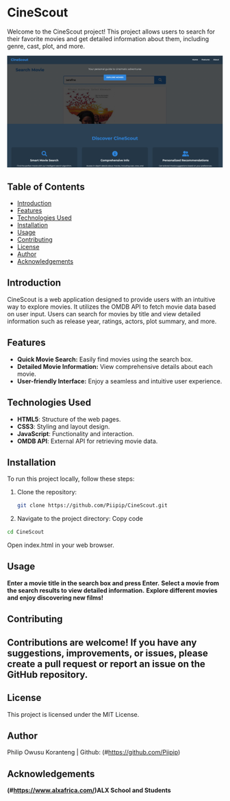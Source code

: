# CineScout

Welcome to the CineScout project! This project allows users to search for their favorite movies and get detailed information about them, including genre, cast, plot, and more.

![Project Demo](Landing_page.png)

## Table of Contents

- [Introduction](#introduction)
- [Features](#features)
- [Technologies Used](#technologies-used)
- [Installation](#installation)
- [Usage](#usage)
- [Contributing](#contributing)
- [License](#license)
- [Author](#author)
- [Acknowledgements](#acknowledgements)

## Introduction

CineScout is a web application designed to provide users with an intuitive way to explore movies. It utilizes the OMDB API to fetch movie data based on user input. Users can search for movies by title and view detailed information such as release year, ratings, actors, plot summary, and more.

## Features

- **Quick Movie Search:** Easily find movies using the search box.
- **Detailed Movie Information:** View comprehensive details about each movie.
- **User-friendly Interface:** Enjoy a seamless and intuitive user experience.

## Technologies Used

- **HTML5**: Structure of the web pages.
- **CSS3**: Styling and layout design.
- **JavaScript**: Functionality and interaction.
- **OMDB API**: External API for retrieving movie data.

## Installation

To run this project locally, follow these steps:

1. Clone the repository:
   ```bash
   git clone https://github.com/Piipip/CineScout.git

2. Navigate to the project directory:
Copy code
```bash
cd CineScout
```
Open index.html in your web browser.

## Usage
**Enter a movie title in the search box and press Enter.**
**Select a movie from the search results to view detailed information.**
**Explore different movies and enjoy discovering new films!**

## Contributing
## Contributions are welcome! If you have any suggestions, improvements, or issues, please create a pull request or report an issue on the GitHub repository.

## License
This project is licensed under the MIT License.

## Author
Philip Owusu Koranteng  |  Github: (#https://github.com/Piipip)

## Acknowledgements
**(#https://www.alxafrica.com/)ALX School and Students**

